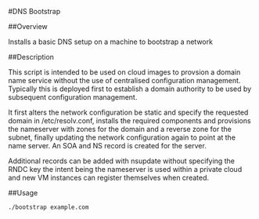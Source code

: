 #DNS Bootstrap

##Overview

Installs a basic DNS setup on a machine to bootstrap a network

##Description

This script is intended to be used on cloud images to provsion a domain name
service without the use of centralised configuration management.  Typically
this is deployed first to establish a domain authority to be used by
subsequent configuration management.

It first alters the network configuration be static and specify the requested
domain in /etc/resolv.conf, installs the required components and provisions
the nameserver with zones for the domain and a reverse zone for the subnet,
finally updating the network configuration again to point at the name server.
An SOA and NS record is created for the server.

Additional records can be added with nsupdate without specifying the RNDC key
the intent being the nameserver is used within a private cloud and new VM
instances can register themselves when created.

##Usage

```bash
./bootstrap example.com
```
